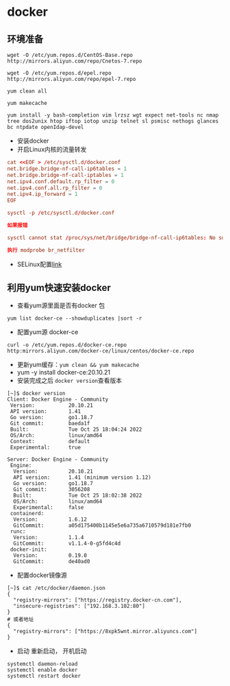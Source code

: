 # docker

## 环境准备
```text
wget -O /etc/yum.repos.d/CentOS-Base.repo http://mirrors.aliyun.com/repo/Cnetos-7.repo

wget -O /etc/yum.repos.d/epel.repo http://mirrors.aliyun.com/repo/epel-7.repo

yum clean all

yum makecache

yum install -y bash-completion vim lrzsz wgt expect net-tools nc nmap tree dos2unix htop iftop iotop unzip telnet sl psmisc nethogs glances bc ntpdate openIdap-devel
```
* 安装docker
* 开启Linux内核的流量转发
```conf
cat <<EOF > /etc/sysctl.d/docker.conf
net.bridge.bridge-nf-call-ip6tables = 1
net.bridge.bridge-nf-call-iptables = 1
net.ipv4.conf.default.rp_filter = 0
net.ipv4.conf.all.rp_filter = 0
net.ipv4.ip_forward = 1
EOF

sysctl -p /etc/sysctl.d/docker.conf

如果报错

sysctl cannot stat /proc/sys/net/bridge/bridge-nf-call-ip6tables: No such file or directory

执行 modprobe br_netfilter
```
* SELinux配置[link](https://help.aliyun.com/document_detail/157022.html)

## 利用yum快速安装docker

* 查看yum源里面是否有docker 包
```shell
yum list docker-ce --showduplicates |sort -r
```
* 配置yum源 docker-ce
```shell
curl -o /etc/yum.repos.d/docker-ce.repo http:mirrors.aliyun.com/docker-ce/linux/centos/docker-ce.repo
```
* 更新yum缓存：`yum clean && yum makecache`
* yum -y install docker-ce:20.10.21
* 安装完成之后 `docker version`查看版本
```text
[~]$ docker version
Client: Docker Engine - Community
 Version:           20.10.21
 API version:       1.41
 Go version:        go1.18.7
 Git commit:        baeda1f
 Built:             Tue Oct 25 18:04:24 2022
 OS/Arch:           linux/amd64
 Context:           default
 Experimental:      true

Server: Docker Engine - Community
 Engine:
  Version:          20.10.21
  API version:      1.41 (minimum version 1.12)
  Go version:       go1.18.7
  Git commit:       3056208
  Built:            Tue Oct 25 18:02:38 2022
  OS/Arch:          linux/amd64
  Experimental:     false
 containerd:
  Version:          1.6.12
  GitCommit:        a05d175400b1145e5e6a735a6710579d181e7fb0
 runc:
  Version:          1.1.4
  GitCommit:        v1.1.4-0-g5fd4c4d
 docker-init:
  Version:          0.19.0
  GitCommit:        de40ad0
```
* 配置docker镜像源
```text
[~]$ cat /etc/docker/daemon.json
{
  "registry-mirrors": ["https://registry.docker-cn.com"],
  "insecure-registries": ["192.168.3.102:80"]
}
# 或者地址
{
  "registry-mirrors": ["https://8xpk5wnt.mirror.aliyuncs.com"]
}
```
* 启动 重新启动， 开机启动
```shell
systemctl daemon-reload
systemctl enable docker
systemctl restart docker
```
